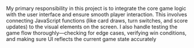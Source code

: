 My primary responsibility in this project is to integrate the core game logic with the user interface and ensure smooth player interaction. This involves connecting JavaScript functions (like card draws, turn switches, and score updates) to the visual elements on the screen. I also handle testing the game flow thoroughly—checking for edge cases, verifying win conditions, and making sure UI reflects the current game state accurately